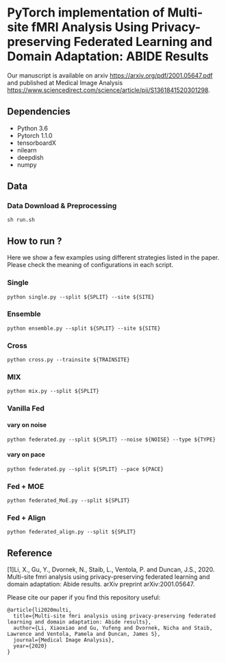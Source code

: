# PyTorch implementation of Multi-site fMRI Analysis Using Privacy-preserving Federated Learning and Domain Adaptation: ABIDE Results
Our manuscript is available on arxiv https://arxiv.org/pdf/2001.05647.pdf and published at Medical Image Analysis https://www.sciencedirect.com/science/article/pii/S1361841520301298.

## Dependencies
- Python 3.6
- Pytorch 1.1.0
- tensorboardX
- nilearn
- deepdish
- numpy

## Data
### Data Download & Preprocessing
```shell
sh run.sh
```

## How to run ?
Here we show a few examples using different strategies listed in the paper. Please check the meaning of configurations in each script.
### Single 
```
python single.py --split ${SPLIT} --site ${SITE}
```
### Ensemble
```
python ensemble.py --split ${SPLIT} --site ${SITE}
```
### Cross
```
python cross.py --trainsite ${TRAINSITE}
```
### MIX
```
python mix.py --split ${SPLIT}
```
### Vanilla Fed
#### vary on noise
```
python federated.py --split ${SPLIT} --noise ${NOISE} --type ${TYPE}
```
#### vary on pace
```
python federated.py --split ${SPLIT} --pace ${PACE}
```
### Fed + MOE
```
python federated_MoE.py --split ${SPLIT}
```
### Fed + Align
```
python federated_align.py --split ${SPLIT}
```

## Reference
[1]Li, X., Gu, Y., Dvornek, N., Staib, L., Ventola, P. and Duncan, J.S., 2020. Multi-site fmri analysis using privacy-preserving federated learning and domain adaptation: Abide results. arXiv preprint arXiv:2001.05647.

Please cite our paper if you find this repository useful:
```
@article{li2020multi,
  title={Multi-site fmri analysis using privacy-preserving federated learning and domain adaptation: Abide results},
  author={Li, Xiaoxiao and Gu, Yufeng and Dvornek, Nicha and Staib, Lawrence and Ventola, Pamela and Duncan, James S},
  journal={Medical Image Analysis},
  year={2020}
}
```




